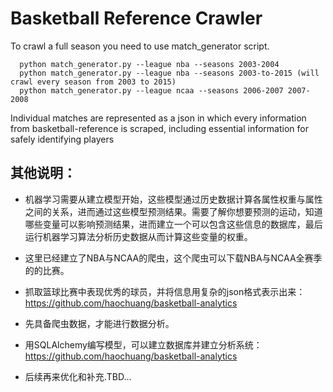 # Basketball Reference Crawler

To crawl a full season you need to use match_generator script. 
```
  python match_generator.py --league nba --seasons 2003-2004
  python match_generator.py --league nba --seasons 2003-to-2015 (will crawl every season from 2003 to 2015)
  python match_generator.py --league ncaa --seasons 2006-2007 2007-2008
```  

Individual matches are represented as a json in which every information from basketball-reference is scraped, including essential information for safely identifying players


## 其他说明：

* 机器学习需要从建立模型开始，这些模型通过历史数据计算各属性权重与属性之间的关系，进而通过这些模型预测结果。需要了解你想要预测的运动，知道哪些变量可以影响预测结果，进而建立一个可以包含这些信息的数据库，最后运行机器学习算法分析历史数据从而计算这些变量的权重。
* 这里已经建立了NBA与NCAA的爬虫，这个爬虫可以下载NBA与NCAA全赛季的的比赛。
* 抓取篮球比赛中表现优秀的球员，并将信息用复杂的json格式表示出来：https://github.com/haochuang/basketball-analytics

* 先具备爬虫数据，才能进行数据分析。
* 用SQLAlchemy编写模型，可以建立数据库并建立分析系统：https://github.com/haochuang/basketball-analytics
* 后续再来优化和补充.TBD...
